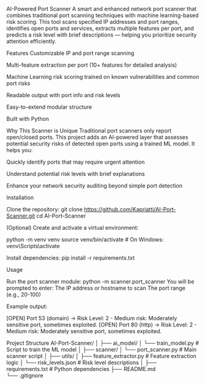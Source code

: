 AI-Powered Port Scanner
A smart and enhanced network port scanner that combines traditional port scanning techniques with machine learning-based risk scoring. This tool scans specified IP addresses and port ranges, identifies open ports and services, extracts multiple features per port, and predicts a risk level with brief descriptions — helping you prioritize security attention efficiently.

Features
Customizable IP and port range scanning

Multi-feature extraction per port (10+ features for detailed analysis)

Machine Learning risk scoring trained on known vulnerabilities and common port risks

Readable output with port info and risk levels

Easy-to-extend modular structure

Built with Python

Why This Scanner is Unique
Traditional port scanners only report open/closed ports. This project adds an AI-powered layer that assesses potential security risks of detected open ports using a trained ML model. It helps you:

Quickly identify ports that may require urgent attention

Understand potential risk levels with brief explanations

Enhance your network security auditing beyond simple port detection

Installation

Clone the repository:
git clone https://github.com/Kapriatti/AI-Port-Scanner.git
cd AI-Port-Scanner

(Optional) Create and activate a virtual environment:

python -m venv venv
source venv/bin/activate  # On Windows: venv\Scripts\activate

Install dependencies:
pip install -r requirements.txt

Usage

Run the port scanner module:
python -m scanner.port_scanner
You will be prompted to enter:
The IP address or hostname to scan
The port range (e.g., 20-100)

Example output:

[OPEN] Port 53 (domain) → Risk Level: 2 - Medium risk: Moderately sensitive port, sometimes exploited.
[OPEN] Port 80 (http) → Risk Level: 2 - Medium risk: Moderately sensitive port, sometimes exploited.

Project Structure
AI-Port-Scanner/
│
├── ai_model/
│   └── train_model.py           # Script to train the ML model
│
├── scanner/
│   └── port_scanner.py          # Main scanner script
│
├── utils/
│   ├── feature_extractor.py     # Feature extraction logic
│   └── risk_levels.json         # Risk level descriptions
│
├── requirements.txt             # Python dependencies
├── README.md                   
└── .gitignore

